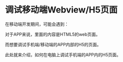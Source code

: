 # 调试移动端Webview/H5页面

在移动端开发期间，可能会遇到：

对于APP来说，里面的内容是HTML5的web页面。

而想要调试手机端/移动端的APP内部的H5的页面。

此处就来介绍，如何在电脑上调试手机端的APP内的H5页面。